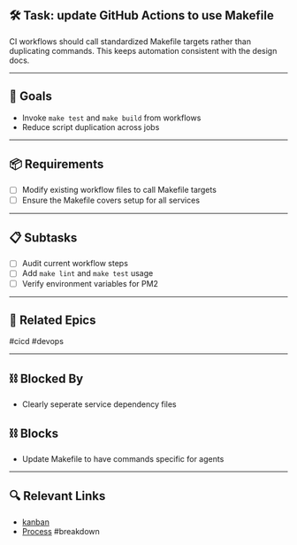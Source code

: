 ## 🛠️ Task: update GitHub Actions to use Makefile

CI workflows should call standardized Makefile targets rather than duplicating commands. This keeps automation consistent with the design docs.

---

## 🎯 Goals
- Invoke `make test` and `make build` from workflows
- Reduce script duplication across jobs

---

## 📦 Requirements
- [ ] Modify existing workflow files to call Makefile targets
- [ ] Ensure the Makefile covers setup for all services

---

## 📋 Subtasks
- [ ] Audit current workflow steps
- [ ] Add `make lint` and `make test` usage
- [ ] Verify environment variables for PM2

---

## 🔗 Related Epics
#cicd #devops

---

## ⛓️ Blocked By
- Clearly seperate service dependency files

## ⛓️ Blocks
- Update Makefile to have commands specific for agents

---

## 🔍 Relevant Links
- [kanban](../boards/kanban.md)
- [Process](../Process.md)
#breakdown

